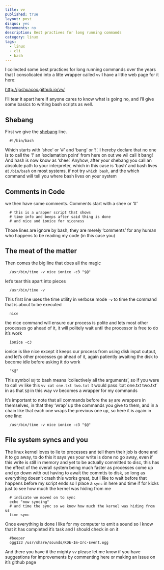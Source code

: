 ```yaml
---
title: vv
published: true
layout: post
disqus: yes
fbcomments: no
description: Best practives for long running commands
category: linux
tags: 
  - linux
  - cli
  - bash
---
```


I collected some best practices for long running commands over the years that I consolicated into a litte wrapper called `vv` I have a little web page for it here:

http://joshuacox.github.io/vv/

I’ll tear it apart here if anyone cares to know what is going no, and I’ll give some basics to writing bash scripts as well.

## Shebang

First we give the [shebang](http://tinyurl.com/7co78gm) line. 

      #!/bin/bash

Which starts with ‘shee’ or ‘#’ and ‘bang’ or ‘!’.  I hereby declare that no one is to call the ‘!’ an ‘exclamation point’ from here on out we wil call it bang! And hash is now know as ‘shee’.  Anyhow, after your shebang you call an absolute path to your interpreter, which in this case is ‘bash’ and bash lives at `/bin/bash` on most systems, if not try `which bash`, and the which command will tell you where bash lives on your system

## Comments in Code

we then have some comments.  Comments start with a shee or ‘#’

      # this is a wrapper script that shows
      # time info and beeps after said thing is done
      # and nice and ionice for niceness

Those lines are ignore by bash, they are merely ‘comments’ for any human who happens to be reading my code (in this case you)

## The meat of the matter

Then comes the big line that does all the magic

      /usr/bin/time -v nice ionice -c3 "$@"

let’s tear this apart into pieces

      /usr/bin/time -v

This first line uses the time utility in verbose mode `-v` to time the command that is about to be executed

      nice 

the nice command will ensure our process is polite and lets most other processes go ahead of it, it will politely wait until the processor is free to do it’s work

      ionice -c3

ionice is like nice except it keeps our process from using disk input output, and let’s other processes go ahead of it, again patiently awaiting the disk to become idle before asking it do work

      "$@"

This symbol `$@` to bash means ‘collectively all the arguments’, so if you were to call vv like this `vv cat one.txt two.txt` it would pass ‘cat one.txt two.txt’ in as that `$@` in this way vv becomes a wrapper for my commands

It’s important to note that all commands before the `$@` are wrappers in themselves, in that they ‘wrap’ up the commands you give to them, and in a chain like that each one wraps the previous one up, so here it is again in one line:

      /usr/bin/time -v nice ionice -c3 "$@"

## File system syncs and you

The linux kernel loves to lie to processes and tell them their job is done and it to go away, to do this it says yes your write is done no go away, even if this write is still in memory and yet to be actually committed to disc, this has the effect of the overall system being much faster as processes come up and go down with out having to await the commtts to disk, so long as everything doesn’t crash this works great, but I like to wait before that happens before my script ends so I place a `sync` in here and time if for kicks just to see how much the kernel was hiding from me

      # indicate we moved on to sync
      echo "now syncing"
      # and time the sync so we know how much the kernel was hiding from us
      time sync

Once everything is done I like for my computer to emit a sound so I know that it has completed it’s task and I should check in on it

      #beeper
      ogg123 /usr/share/sounds/KDE-Im-Irc-Event.ogg

And there you have it the mighty `vv` please let me know if you have suggestions for improvements by commenting here or making an issue on it’s github page
